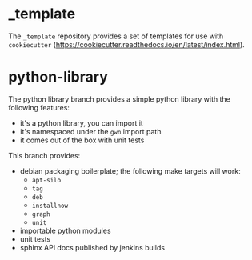 
\_template
==========

The `_template` repository provides a set of templates for use with `cookiecutter`
(https://cookiecutter.readthedocs.io/en/latest/index.html).


python-library
==============

The python library branch provides a simple python library with the following features:

* it's a python library, you can import it
* it's namespaced under the `gwn` import path
* it comes out of the box with unit tests

This branch provides:

* debian packaging boilerplate; the following make targets will work:
	* `apt-silo`
	* `tag`
	* `deb`
	* `installnow`
	* `graph`
	* `unit`
* importable python modules
* unit tests
* sphinx API docs published by jenkins builds

